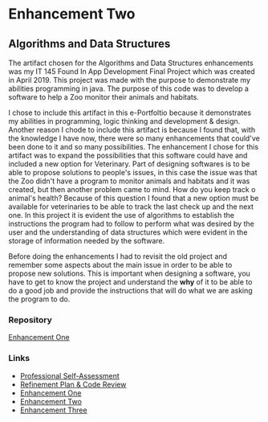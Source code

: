 # Enhancement Two
## Algorithms and Data Structures

The artifact chosen for the Algorithms and Data Structures enhancements was my IT 145 Found In App Development Final Project which was created in April 2019. This project was made with the purpose to demonstrate my abilities programming in java. The purpose of this code was to develop a software to help a Zoo monitor their animals and habitats. 

I chose to include this artifact in this e-Portfoltio because it demonstrates my abilities in programming, logic thinking and development & design. Another reason I chode to include this artifact is because I found that, with the knowledge I have now, there were so many enhancements that could've been done to it and so many possibilities. The enhancement I chose for this artifact was to expand the possibilities that this software could have and included a new option for Veterinary. Part of designing softwares is to be able to propose solutions to people's issues, in this case the issue was that the Zoo didn't have a program to monitor animals and habitats and it was created, but then another problem came to mind. How do you keep track o animal's health? Because of this question I found that a new option must be available for veterinaries to be able to track the last check up and the next one. In this project it is evident the use of algorithms to establish the instructions the program had to follow to perform what was desired by the user and the understanding of data structures which were evident in the storage of information needed by the software.

Before doing the enhancements I had to revisit the old project and remember some aspects about the main issue in order to be able to propose new solutions. This is important when designing a software, you have to get to know the project and understand the **why** of it to be able to do a good job and provide the instructions that will do what we are asking the program to do.

### Repository
[Enhancement One](https://github.com/paolaflores4/Software-Engineering-Design)

### Links
* [Professional Self-Assessment](https://paolaflores4.github.io/index.html)<br>
* [Refinement Plan & Code Review](https://paolaflores4.github.io/CodeReview.html)<br>
* [Enhancement One](https://paolaflores4.github.io/EnhancementOne.html)<br>
* [Enhancement Two](https://paolaflores4.github.io/EnhancementTwo.html)<br>
* [Enhancement Three](https://paolaflores4.github.io/EnhancementThree.html)
